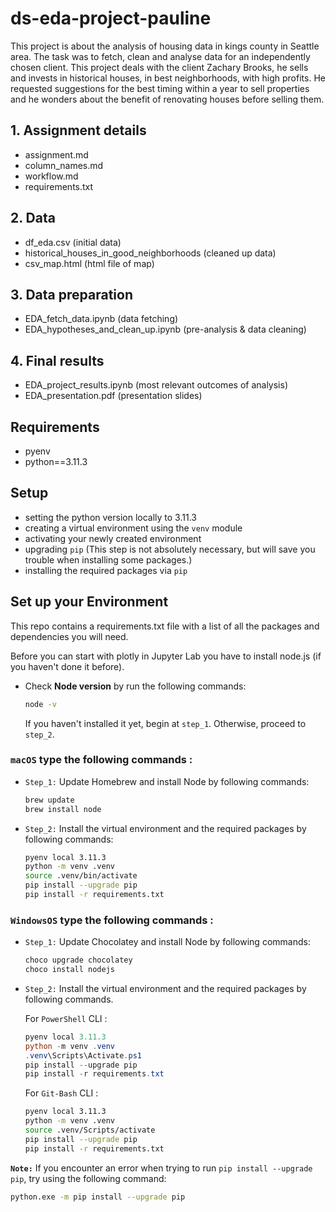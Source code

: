 # ds-eda-project-pauline

This project is about the analysis of housing data in kings county in Seattle area. 
The task was to fetch, clean and analyse data for an independently chosen client. 
This project deals with the client Zachary Brooks, he sells and invests in historical houses, in best neighborhoods, with high profits. He requested suggestions for the best timing within a year to sell properties and he wonders about the benefit of renovating houses before selling them. 

## 1. Assignment details
- assignment.md
- column_names.md
- workflow.md
- requirements.txt

## 2. Data
- df_eda.csv (initial data)
- historical_houses_in_good_neighborhoods (cleaned up data)
- csv_map.html (html file of map)

## 3. Data preparation
- EDA_fetch_data.ipynb (data fetching)
- EDA_hypotheses_and_clean_up.ipynb (pre-analysis & data cleaning)

## 4. Final results
- EDA_project_results.ipynb (most relevant outcomes of analysis)
- EDA_presentation.pdf (presentation slides)

## Requirements

- pyenv
- python==3.11.3

## Setup

* setting the python version locally to 3.11.3
* creating a virtual environment using the `venv` module
* activating your newly created environment 
* upgrading `pip` (This step is not absolutely necessary, but will save you trouble when installing some packages.)
* installing the required packages via `pip`

## Set up your Environment
This repo contains a requirements.txt file with a list of all the packages and dependencies you will need.

Before you can start with plotly in Jupyter Lab you have to install node.js (if you haven't done it before).
- Check **Node version**  by run the following commands:
    ```sh
    node -v
    ```
    If you haven't installed it yet, begin at `step_1`. Otherwise, proceed to `step_2`.


### **`macOS`** type the following commands : 


- `Step_1:` Update Homebrew and install Node by following commands:
    ```sh
    brew update
    brew install node
    ```

- `Step_2:` Install the virtual environment and the required packages by following commands:

    ```BASH
    pyenv local 3.11.3
    python -m venv .venv
    source .venv/bin/activate
    pip install --upgrade pip
    pip install -r requirements.txt
    ```
### **`WindowsOS`** type the following commands :


- `Step_1:` Update Chocolatey and install Node by following commands:
    ```sh
    choco upgrade chocolatey
    choco install nodejs
    ```

- `Step_2:` Install the virtual environment and the required packages by following commands.

   For `PowerShell` CLI :

    ```PowerShell
    pyenv local 3.11.3
    python -m venv .venv
    .venv\Scripts\Activate.ps1
    pip install --upgrade pip
    pip install -r requirements.txt
    ```

    For `Git-Bash` CLI :
  
    ```BASH
    pyenv local 3.11.3
    python -m venv .venv
    source .venv/Scripts/activate
    pip install --upgrade pip
    pip install -r requirements.txt
    ```
 

 **`Note:`**
    If you encounter an error when trying to run `pip install --upgrade pip`, try using the following command:

   ```Bash
   python.exe -m pip install --upgrade pip
   ```

